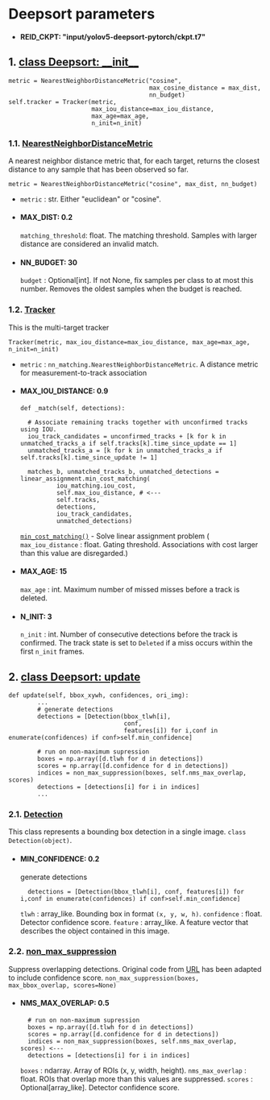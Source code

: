 # Deepsort parameters


- #### REID_CKPT: "input/yolov5-deepsort-pytorch/ckpt.t7"

## 1. [class Deepsort: \_\_init\_\_](https://github.com/ZQPei/deep_sort_pytorch/blob/8cfe2467a4b1f4421ebf9fcbc157921144ffe7cf/deep_sort/deep_sort.py#L15)
    
    metric = NearestNeighborDistanceMetric("cosine", 
                                           max_cosine_distance = max_dist, 
                                           nn_budget)
    self.tracker = Tracker(metric, 
                           max_iou_distance=max_iou_distance, 
                           max_age=max_age, 
                           n_init=n_init)

### 1.1. [NearestNeighborDistanceMetric](https://github.com/ZQPei/deep_sort_pytorch/blob/8cfe2467a4b1f4421ebf9fcbc157921144ffe7cf/deep_sort/sort/nn_matching.py#L99)
A nearest neighbor distance metric that, for each target, returns the closest distance to any sample that has been observed so far.

    metric = NearestNeighborDistanceMetric("cosine", max_dist, nn_budget)
- `metric` : str. Either "euclidean" or "cosine".
- #### MAX_DIST: 0.2
    `matching_threshold`: float. The matching threshold. Samples with larger distance are considered an invalid match.
    

- ####  NN_BUDGET: 30
    `budget` : Optional[int]. If not None, fix samples per class to at most this number. Removes the oldest samples when the budget is reached.

### 1.2. [Tracker](https://github.com/ZQPei/deep_sort_pytorch/blob/8cfe2467a4b1f4421ebf9fcbc157921144ffe7cf/deep_sort/sort/tracker.py#L10)
This is the multi-target tracker

    Tracker(metric, max_iou_distance=max_iou_distance, max_age=max_age, n_init=n_init)

- `metric` : `nn_matching.NearestNeighborDistanceMetric`. A distance metric for measurement-to-track association
- #### MAX_IOU_DISTANCE: 0.9
    `def _match(self, detections):`

        # Associate remaining tracks together with unconfirmed tracks using IOU.
        iou_track_candidates = unconfirmed_tracks + [k for k in unmatched_tracks_a if self.tracks[k].time_since_update == 1]
        unmatched_tracks_a = [k for k in unmatched_tracks_a if self.tracks[k].time_since_update != 1]
        
        matches_b, unmatched_tracks_b, unmatched_detections = linear_assignment.min_cost_matching(
                iou_matching.iou_cost, 
                self.max_iou_distance, # <---
                self.tracks,
                detections, 
                iou_track_candidates, 
                unmatched_detections)
        
    [`min_cost_matching()`](https://github.com/nwojke/deep_sort/blob/280b8bdb255f223813ff4a8679f3e1321b08cdfc/deep_sort/linear_assignment.py#L11) - Solve linear assignment problem ( `max_iou_distance` : float. Gating threshold. Associations with cost larger than this value are disregarded.)
    

- #### MAX_AGE: 15
    `max_age` : int. Maximum number of missed misses before a track is deleted.

- #### N_INIT: 3
    `n_init` : int. Number of consecutive detections before the track is confirmed. The track state is set to `Deleted` if a miss occurs within the first `n_init` frames.

## 2. [class Deepsort: update](https://github.com/ZQPei/deep_sort_pytorch/blob/8cfe2467a4b1f4421ebf9fcbc157921144ffe7cf/deep_sort/deep_sort.py#L28)
    def update(self, bbox_xywh, confidences, ori_img):
            ...
            # generate detections
            detections = [Detection(bbox_tlwh[i], 
                                    conf, 
                                    features[i]) for i,conf in enumerate(confidences) if conf>self.min_confidence]

            # run on non-maximum supression
            boxes = np.array([d.tlwh for d in detections])
            scores = np.array([d.confidence for d in detections])
            indices = non_max_suppression(boxes, self.nms_max_overlap, scores)
            detections = [detections[i] for i in indices]
            ...
### 2.1. [Detection](https://github.com/ZQPei/deep_sort_pytorch/blob/8cfe2467a4b1f4421ebf9fcbc157921144ffe7cf/deep_sort/sort/detection.py#L5)
This class represents a bounding box detection in a single image.
`class Detection(object)`. 
- #### MIN_CONFIDENCE: 0.2
    generate detections

        detections = [Detection(bbox_tlwh[i], conf, features[i]) for i,conf in enumerate(confidences) if conf>self.min_confidence]
    
    
    `tlwh` : array_like. Bounding box in format `(x, y, w, h)`.
    `confidence` : float. Detector confidence score.
    `feature` : array_like. A feature vector that describes the object contained in this image.

### 2.2. [non_max_suppression](https://github.com/ZQPei/deep_sort_pytorch/blob/8cfe2467a4b1f4421ebf9fcbc157921144ffe7cf/deep_sort/sort/preprocessing.py#L6)
Suppress overlapping detections. Original code from [URL](http://www.pyimagesearch.com/2015/02/16/faster-non-maximum-suppression-python/) has been adapted to include confidence score.
`non_max_suppression(boxes, max_bbox_overlap, scores=None)`

- #### NMS_MAX_OVERLAP: 0.5
  
        # run on non-maximum supression
        boxes = np.array([d.tlwh for d in detections])
        scores = np.array([d.confidence for d in detections])
        indices = non_max_suppression(boxes, self.nms_max_overlap, scores) <---
        detections = [detections[i] for i in indices]

     

    `boxes` : ndarray. Array of ROIs (x, y, width, height).
    `nms_max_overlap` : float. ROIs that overlap more than this values are suppressed.
    `scores` : Optional[array_like]. Detector confidence score.












        
        
        
